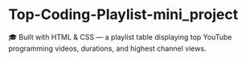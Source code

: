 # Top-Coding-Playlist-mini_project
🎓 Built with HTML &amp; CSS — a playlist table displaying top YouTube programming videos, durations, and highest channel views.
